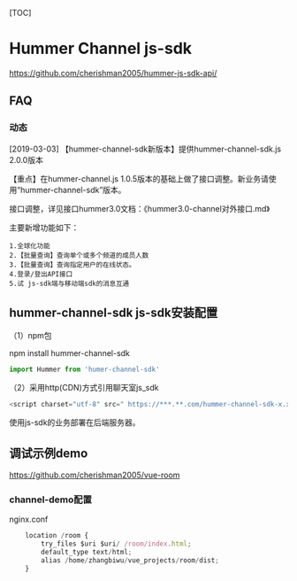 [TOC]

# Hummer Channel js-sdk

https://github.com/cherishman2005/hummer-js-sdk-api/

## FAQ

### 动态

[2019-03-03] 【hummer-channel-sdk新版本】提供hummer-channel-sdk.js  2.0.0版本

【重点】在hummer-channel.js  1.0.5版本的基础上做了接口调整。新业务请使用“hummer-channel-sdk”版本。

接口调整，详见接口hummer3.0文档：《hummer3.0-channel对外接口.md》

主要新增功能如下：

	1.全球化功能
	2.【批量查询】查询单个或多个频道的成员人数
	3.【批量查询】查询指定用户的在线状态。
	4.登录/登出API接口
	5.试 js-sdk端与移动端sdk的消息互通


## hummer-channel-sdk js-sdk安装配置

（1）npm包

npm install hummer-channel-sdk

```javascript
import Hummer from 'humer-channel-sdk'
```

（2）采用http(CDN)方式引用聊天室js_sdk
```javascript
<script charset="utf-8" src=" https://***.**.com/hummer-channel-sdk-x.x.x.js"></script>
```
使用js-sdk的业务部署在后端服务器。


## 调试示例demo

https://github.com/cherishman2005/vue-room

### channel-demo配置

nginx.conf
```javascript
	location /room {
		try_files $uri $uri/ /room/index.html;
		default_type text/html;
		alias /home/zhangbiwu/vue_projects/room/dist;
	}
```
